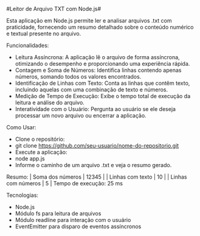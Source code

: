 #Leitor de Arquivo TXT com Node.js#


Esta aplicação em Node.js permite ler e analisar arquivos .txt com praticidade, fornecendo um resumo detalhado sobre o conteúdo numérico e textual presente no arquivo.

Funcionalidades:
 - Leitura Assíncrona: A aplicação lê o arquivo de forma assíncrona, otimizando o desempenho e proporcionando uma experiência rápida.
 - Contagem e Soma de Números: Identifica linhas contendo apenas números, somando todos os valores encontrados.
 - Identificação de Linhas com Texto: Conta as linhas que contêm texto, incluindo aquelas com uma combinação de texto e números.
 - Medição de Tempo de Execução: Exibe o tempo total de execução da leitura e análise do arquivo.
 - Interatividade com o Usuário: Pergunta ao usuário se ele deseja processar um novo arquivo ou encerrar a aplicação.

Como Usar:
 - Clone o repositório:
 - git clone https://github.com/seu-usuario/nome-do-repositorio.git
 - Execute a aplicação:
 - node app.js
 - Informe o caminho de um arquivo .txt e veja o resumo gerado.

Resumo:
| Soma dos números       | 12345           |
| Linhas com texto       | 10              |
| Linhas com números     | 5               |
Tempo de execução: 25 ms

Tecnologias:
 - Node.js
 - Módulo fs para leitura de arquivos
 - Módulo readline para interação com o usuário
 - EventEmitter para disparo de eventos assíncronos
